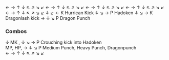 ← → ↑ ↓ ↖ ↗ ↘ ↙
← → ↑ ↓ ↖ ↗ ↘ ↙
← → ↑ ↓ ↖ ↗ ↘ ↙
← → ↑ ↓ ↖ ↗ ↘ ↙
← → ↑ ↓ ↖ ↗ ↘ ↙
↓ ↙ ← K Hurrican Kick
↓ ↘ → P Hadoken
↓ ↘ → K Dragonlash kick
→ ↓ ↘ P Dragon Punch

### Combos
↓ MK , ↓ ↘ → P Crouching kick into Hadoken  
MP, HP, → ↓ ↘ P Medium Punch, Heavy Punch, Dragonpunch   
← → ↑ ↓ ↖ ↗ ↘ ↙

